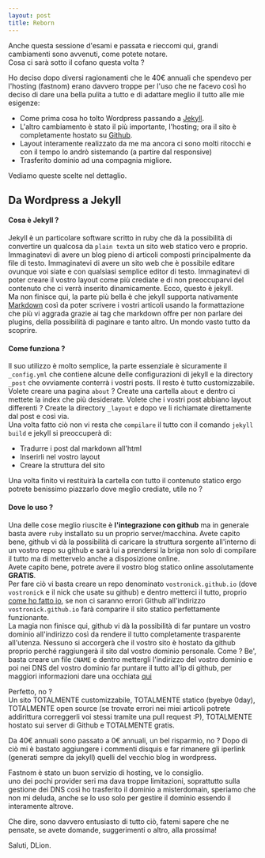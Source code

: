 ```yaml
---
layout: post
title: Reborn
---
```

Anche questa sessione d'esami e passata e rieccomi qui, grandi cambiamenti sono avvenuti, come potete notare.   
Cosa ci sarà sotto il cofano questa volta ?

Ho deciso dopo diversi ragionamenti che le 40€ annuali che spendevo per l'hosting (fastnom) erano davvero troppe per l'uso che ne facevo così ho deciso di dare una bella pulita a tutto e di adattare meglio il tutto alle mie esigenze:

* Come prima cosa ho tolto Wordpress passando a [Jekyll](http://jekyllrb.com/).
* L'altro cambiamento è stato il più importante, l'hosting; ora il sito è completamente hostato su [Github](http://github.com/).
* Layout interamente realizzato da me ma ancora ci sono molti ritocchi e con il tempo lo andrò sistemando (a partire dal responsive)
* Trasferito dominio ad una compagnia migliore.

Vediamo queste scelte nel dettaglio.

## Da Wordpress a Jekyll

#### Cosa è Jekyll ?

Jekyll è un particolare software scritto in ruby che dà la possibilità di convertire un qualcosa da `plain text`a un sito web statico vero e proprio. Immaginatevi di avere un blog pieno di articoli composti principalmente da file di testo. Immaginatevi di avere un sito web che è possibile editare ovunque voi siate e con qualsiasi semplice editor di testo. Immaginatevi di poter creare il vostro layout come più crediate e di non preoccuparvi del contenuto che ci verrà inserito dinamicamente. Ecco, questo è jekyll.   
Ma non finisce qui, la parte più bella è che jekyll supporta nativamente [Markdown](http://daringfireball.net/projects/markdown/) così da poter scrivere i vostri articoli usando la formattazione che più vi aggrada grazie ai tag che markdown offre per non parlare dei plugins, della possibilità di paginare e tanto altro. Un mondo vasto tutto da scoprire.

#### Come funziona ?

Il suo utilizzo è molto semplice, la parte essenziale è sicuramente il `_config.yml` che contiene alcune delle configurazioni di jekyll e la directory `_post` che ovviamente conterrà i vostri posts. Il resto è tutto customizzabile. Volete creare una pagina `about` ? Create una cartella `about` e dentro ci mettete la index che più desiderate. Volete che i vostri post abbiano layout differenti ? Create la directory `_layout` e dopo ve li richiamate direttamente dal post e così via.    
Una volta fatto ciò non vi resta che `compilare` il tutto con il comando `jekyll build` e jekyll si preoccuperà di:

* Tradurre i post dal markdown all'html
* Inserirli nel vostro layout
* Creare la struttura del sito

Una volta finito vi restituirà la cartella con tutto il contenuto statico ergo potrete benissimo piazzarlo dove meglio crediate, utile no ?

#### Dove lo uso ?

Una delle cose meglio riuscite è **l'integrazione con github** ma in generale basta avere `ruby` installato su un proprio server/macchina.
Avete capito bene, github vi dà la possibilità di caricare la struttura sorgente all'interno di un vostro repo su github e sarà lui a prendersi la briga non solo di compilare il tutto ma di mettervelo anche a disposizione online.    
Avete capito bene, potrete avere il vostro blog statico online assolutamente **GRATIS**.   
Per fare ciò vi basta creare un repo denominato `vostronick.github.io` (dove `vostronick` e il nick che usate su github) e dentro metterci il tutto, proprio [come ho fatto io](https://github.com/dlion/dlion.github.io), se non ci saranno errori Github all'indirizzo `vostronick.github.io` farà comparire il sito statico perfettamente funzionante.   
La magia non finisce qui, github vi dà la possibilità di far puntare un vostro dominio all'indirizzo così da rendere il tutto completamente trasparente all'utenza. Nessuno si accorgerà che il vostro sito è hostato da github proprio perché raggiungerà il sito dal vostro dominio personale. Come ? Be', basta creare un file `CNAME` e dentro mettergli l'indirizzo del vostro dominio e poi nei DNS del vostro dominio far puntare il tutto all'ip di github, per maggiori informazioni dare una occhiata [qui](http://pages.github.com/)

Perfetto, no ?   
Un sito TOTALMENTE customizzabile, TOTALMENTE statico (byebye 0day), TOTALMENTE open source (se trovate errori nei miei articoli potrete addirittura correggerli voi stessi tramite una pull request :P), TOTALMENTE hostato sui server di Github e TOTALMENTE gratis.

Da 40€ annuali sono passato a 0€ annuali, un bel risparmio, no ?
Dopo di ciò mi è bastato aggiungere i commenti disquis e far rimanere gli iperlink (generati sempre da jekyll) quelli del vecchio blog in wordpress.

Fastnom è stato un buon servizio di hosting, ve lo consiglio.   
uno dei pochi provider seri ma dava troppe limitazioni, soprattutto sulla gestione dei DNS così ho trasferito il dominio a misterdomain, speriamo che non mi deluda, anche se lo uso solo per gestire il dominio essendo il interamente altrove.

Che dire, sono davvero entusiasto di tutto ciò, fatemi sapere che ne pensate, se avete domande, suggerimenti o altro, alla prossima!

Saluti, DLion.
